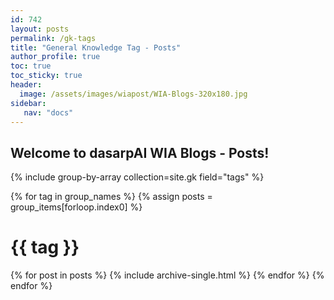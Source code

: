 ```yaml
---
id: 742    
layout: posts
permalink: /gk-tags
title: "General Knowledge Tag - Posts"
author_profile: true
toc: true
toc_sticky: true
header:
  image: /assets/images/wiapost/WIA-Blogs-320x180.jpg
sidebar:
   nav: "docs"
---
```


## Welcome to dasarpAI WIA Blogs - Posts!

{% include group-by-array collection=site.gk field="tags" %}

{% for tag in group_names %}
{% assign posts = group_items[forloop.index0] %}

  <h1 id="{{ tag | slugify }}" class="archive__subtitle">{{ tag }}</h1>
  {% for post in posts %}
    {% include archive-single.html %}
  {% endfor %}
{% endfor %}

